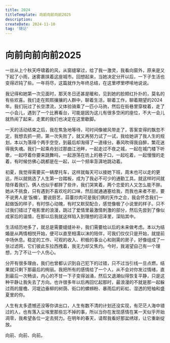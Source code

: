 ```yaml
---
title: 2024
titleTemplate: 向前向前向前2025
description: 
createDate: 2024-11-10
tag: '随记'
---
```


# 向前向前向前2025

一丝从上个秋天呼啸着的风，从窗缝窜过，给了我一激灵，我看向窗外，原来是又下起了小雨，迷雾裹挟着这座城市。回想起来，当她决定分开以后，一下子生活也变得迟钝了些。一年将尽，这篇就作为年终总结，在这里啰里啰嗦地说说。

我记得和她第一次见面时，那天冬日还甚是暖和，见到她的脸颊红扑扑的，莫名的有些欢喜。我们走在熙熙攘攘的人群中，聊着生活，聊着工作，聊着期望的2024年。我们玩过了长空漂流，又体验骑乘了一匹小马驹，然后在街巷里穿梭着，走了一小会儿，遇到了一个比赛看台，可能是因为这儿有很多空闲的座位，不大一会儿就热闹了起来，走累的我们也决定在这里歇脚。

一天的活动结束之后，我在焦急地等待，可时间像被风带走了，答案变得的飘忽不定，我想去抓一把，第一次失败了，就又再努力试了一试，我给她讲了我人生的规划，本以为落得个两手空空，到最后却淘得了一道缘分。春风吹得我自醉，繁花迷得我失魂。我们一起乘舟划过那曲江池畔，一起走过不夜之城，一起在城门楼下听歌，一起哼着你要来跳舞吗，一起游荡在坊上的巷子口，一起吃着，一起慢慢的走着，有时候仿佛心跳都是在一起，以一个频率澎湃地跳动着。

初夏，我觉得需要买一辆摩托车，这样就每天可以接她下班，周末也可以走的更远，所以就挑选了人生第一台踏板，成为了我必不可少的通勤工具。就这样时间就陪伴着我们，俩人也似乎都胖了些许，我们哭笑着，两个恋爱的人又怎么能不胖。她从不挑食，只有遇到不喜欢吃的口味，然后就通通塞给我，而我也来者不拒，要不说男人是‘饭桶’。要说厨艺，蒜薹炒肉可是我们俩的天作之合，我会怀念我们一起做饭的样子，有时惊心动魄，有时又默契配合，感觉像极了小说里的样子。只不过我们错过了电影里的浪漫，跳过了爱情里最激情刺激的部分，然后先尝到了像似成家后的温情，在那以后我就这样陷入到理想的沼泽里，深陷其中。

生活经历地多了，就总是需要缝缝补补，我们需要给以后的未来做考虑。本以为结婚是从两情相悦开始，便可以直至相濡以沫的陪伴，可我们仅仅只是开始，就提前中场休息。稳定的工作、可观的收入、积极的事业心和刚需的房子，好像组成了一张过滤网，它们彼此东拉西拽着，我无力却又焦灼。今时，我渴望自己有一个理想，为了不让一个人伤心。

分开有很多理由，我们也曾都认识到自己犯下的过错，只不过当引线一旦点燃，结果就只剩下那最后的绚丽。我把所有的感情给了一个人，从不会对你发过情绪，直到最后一次畅谈，内心的不甘一下子变得汹涌，然后又退潮似得恢复平静，只是这种平静让我失去了方向。也许很多年以后再回忆起那时，最浪漫的不就是那一起躲过雨的屋檐、河堤边垂柳的树荫、街口的螺蛳粉、暴雨后的彩虹、湿透的短袖和盛夏里的你。

人生有太多遗憾还没等你讲出口，人生有数不清的计划还没实现，有茫茫人海中错过的人，也有落入尘埃里那些忘不掉的事，所以当你在发现感情在某一天似乎开始凋零，我希望各位一定去努力。在明年的春天，请帮我看好那盆绣球，让它重新绽放。

向前、向前、向前。
